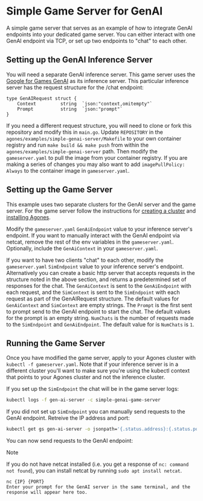 # Simple Game Server for GenAI

A simple game server that serves as an example of how to integrate GenAI endpoints into your
dedicated game server. You can either interact with one GenAI endpoint via TCP, or set up two
endpoints to "chat" to each other.

## Setting up the GenAI Inference Server

You will need a separate GenAI inference server. This game server uses the
[Google for Games GenAI](https://github.com/googleforgames/GenAI-quickstart) as its inference server.
This particular inference server has the request structure for the /chat endpoint:

```
type GenAIRequest struct {
	Context         string  `json:"context,omitempty"`
	Prompt          string  `json:"prompt"`
}
```

If you need a different request structure, you will need to clone or fork this repository and
modify this in `main.go`. Update `REPOSITORY` in the `agones/examples/simple-genai-server/Makefile`
to your own container registry and run `make build && make push` from within the
`agones/examples/simple-genai-server` path. Then modify the `gameserver.yaml` to pull the image from
your container registry. If you are making a series of changes you may also want to add
`imagePullPolicy: Always` to the container image in `gameserver.yaml`.

## Setting up the Game Server

This example uses two separate clusters for the GenAI server and the game server. For the game
server follow the instructions for [creating a cluster](https://agones.dev/site/docs/installation/creating-cluster/)
and [installing Agones](https://agones.dev/site/docs/installation/install-agones/).

Modify the `gameserver.yaml` `GenAiEndpoint` value to your inference server's endpoint. If you want
to manually interact with the GenAI endpoint via netcat, remove the rest of the env variables in the
`gameserver.yaml`. Optionally, include the `GenAiContext` in your `gameserver.yaml`.

If you want to have two clients "chat" to each other, modify the `gameserver.yaml` `SimEndpoint`
value to your inference server's endpoint. Alternatively you can create a basic http server that
accepts requests in the structure noted in the above section, and returns a predetermined set of
responses for the chat. The `GenAiContext` is sent to the `GenAiEndpoint` with each request, and the
`SimContext` is sent to the `SimEndpoint` with each request as part of the GenAIRequest structure.
The default values for `GenAiContext` and `SimContext` are empty strings. The `Prompt` is the first
sent to prompt send to the GenAI endpoint to start the chat. The default values for the prompt is an
empty string. `NumChats` is the number of requests made to the `SimEndpoint` and `GenAiEndpoint`.
The default value for is `NumChats` is `1`.

## Running the Game Server

Once you have modified the game server, apply to your Agones cluster with `kubectl -f gameserver.yaml`.
Note that if your inference server is in a different cluster you'll want to make sure you're using
the kubectl context that points to your Agones cluster and not the inference cluster.

If you set up the `SimEndpoint` the chat will be in the game server logs:

```bash
kubectl logs -f gen-ai-server -c simple-genai-game-server
```

If you did not set up `SimEndpoint` you can manually send requests to the GenAI endpoint. Retreive
the IP address and port:

```bash
kubectl get gs gen-ai-server -o jsonpath='{.status.address}:{.status.ports[0].port}'
```

You can now send requests to the GenAI endpoint:

> [!NOTE]
> If you do not have netcat installed (i.e. you get a response of `nc: command not found`), you can
> install netcat by running `sudo apt install netcat`.

```
nc {IP} {PORT}
Enter your prompt for the GenAI server in the same terminal, and the response will appear here too.
```
